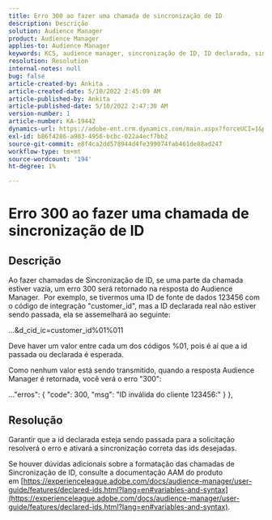 ```yaml
---
title: Erro 300 ao fazer uma chamada de sincronização de ID
description: Descrição
solution: Audience Manager
product: Audience Manager
applies-to: Audience Manager
keywords: KCS, audience manager, sincronização de ID, ID declarada, sincronização de customerID, id do cliente, sincronização online
resolution: Resolution
internal-notes: null
bug: false
article-created-by: Ankita .
article-created-date: 5/10/2022 2:45:09 AM
article-published-by: Ankita .
article-published-date: 5/10/2022 2:47:30 AM
version-number: 1
article-number: KA-19442
dynamics-url: https://adobe-ent.crm.dynamics.com/main.aspx?forceUCI=1&pagetype=entityrecord&etn=knowledgearticle&id=35259630-0bd0-ec11-a7b5-0022480a8753
exl-id: b86f4286-a903-4956-bcbc-022a4ecf7bb2
source-git-commit: e8f4ca2dd578944d4fe399074fab461de88ad247
workflow-type: tm+mt
source-wordcount: '194'
ht-degree: 1%

---
```


# Erro 300 ao fazer uma chamada de sincronização de ID

## Descrição


Ao fazer chamadas de Sincronização de ID, se uma parte da chamada estiver vazia, um erro 300 será retornado na resposta do Audience Manager.  Por exemplo, se tivermos uma ID de fonte de dados 123456 com o código de integração &quot;customer_id&quot;, mas a ID declarada real não estiver sendo passada, ela se assemelhará ao seguinte:

...&amp;d_cid_ic=customer_id%01%011

Deve haver um valor entre cada um dos códigos %01, pois é aí que a id passada ou declarada é esperada.

Como nenhum valor está sendo transmitido, quando a resposta Audience Manager é retornada, você verá o erro &quot;300&quot;:

...&quot;erros&quot;: { &quot;code&quot;: 300, &quot;msg&quot;: &quot;ID inválida do cliente 123456:&quot; } },


## Resolução


Garantir que a id declarada esteja sendo passada para a solicitação resolverá o erro e ativará a sincronização correta das ids desejadas.

Se houver dúvidas adicionais sobre a formatação das chamadas de Sincronização de ID, consulte a documentação AAM do produto em [https://experienceleague.adobe.com/docs/audience-manager/user-guide/features/declared-ids.html?lang=en#variables-and-syntax](https://experienceleague.adobe.com/docs/audience-manager/user-guide/features/declared-ids.html?lang=en#variables-and-syntax).
